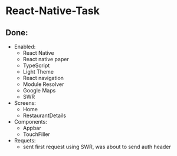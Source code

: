 # React-Native-Task

## Done:
- Enabled:
    - React Native
    - React native paper
    - TypeScript
    - Light Theme
    - React navigation
    - Module Resolver
    - Google Maps
    - SWR
- Screens:
    - Home
    - RestaurantDetails
- Components:
    - Appbar
    - TouchFiller
- Requets:
    - sent first request using SWR, was about to send auth header






